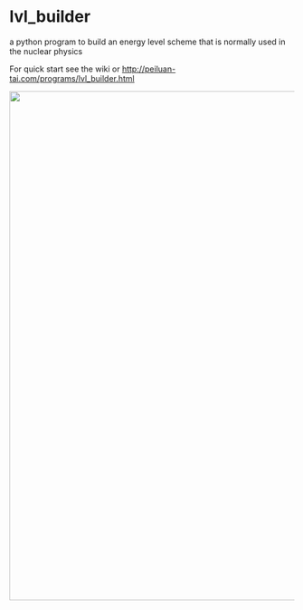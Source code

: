 # lvl_builder
a python program to build an energy level scheme that is normally used in the nuclear physics

For quick start see the wiki or http://peiluan-tai.com/programs/lvl_builder.html
 
<img width=900px src="http://peiluan-tai.com/programs/pic/lvl_builder/1_general_properites.png"> 
